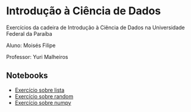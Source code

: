 # Introdução à Ciência de Dados

Exercícios da cadeira de Introdução à Ciência de Dados na Universidade Federal da Paraíba

Aluno: Moisés Filipe

Professor: Yuri Malheiros

## Notebooks
- [Exercício sobre lista](https://github.com/MFilipe777/icd/blob/main/listas.ipynb)
- [Exercício sobre random](https://github.com/MFilipe777/icd/blob/main/random.ipynb)
- [Exercício sobre numpy](https://github.com/MFilipe777/icd/blob/main/numpy.ipynb)
